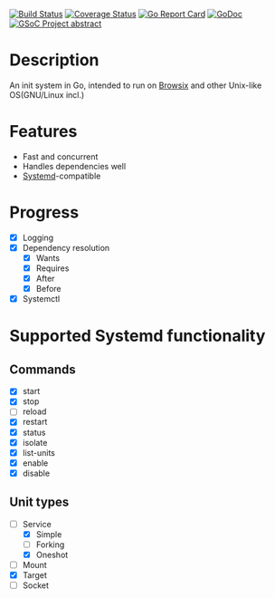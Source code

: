 [![Build Status](https://travis-ci.org/plasma-umass/systemgo.svg?branch=master&bust=1)](https://travis-ci.org/plasma-umass/systemgo)
[![Coverage Status](https://coveralls.io/repos/github/plasma-umass/systemgo/badge.svg?branch=master&bust=1)](https://coveralls.io/github/plasma-umass/systemgo?branch=master)
[![Go Report Card](https://goreportcard.com/badge/github.com/plasma-umass/systemgo)](https://goreportcard.com/report/github.com/plasma-umass/systemgo)
[![GoDoc](https://godoc.org/github.com/plasma-umass/systemgo?status.svg)](https://godoc.org/github.com/plasma-umass/systemgo)
[![GSoC Project abstract](http://b.repl.ca/v1/GSoC_Project-abstract-orange.png)](https://summerofcode.withgoogle.com/projects/#6227933760847872)
# Description
An init system in Go, intended to run on [Browsix](https://github.com/plasma-umass/browsix) and other Unix-like OS(GNU/Linux incl.)
# Features
* Fast and concurrent
* Handles dependencies well
* [Systemd](https://github.com/Systemd/Systemd)-compatible

# Progress
- [x] Logging
- [x] Dependency resolution
    - [x] Wants
    - [x] Requires
    - [x] After
    - [x] Before
- [x] Systemctl

# Supported Systemd functionality
## Commands
- [x] start
- [x] stop
- [ ] reload
- [x] restart
- [x] status
- [x] isolate
- [x] list-units
- [x] enable
- [x] disable

## Unit types
- [ ] Service
  - [x] Simple
  - [ ] Forking
  - [x] Oneshot
- [ ] Mount
- [x] Target
- [ ] Socket
